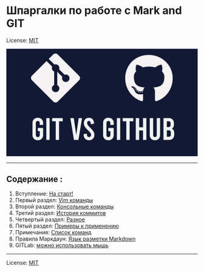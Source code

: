 # Шпаргалки по работе с Mark and GIT

License: [MIT](license.md)

![](maxresdefault.jpg)

---

## Содержание :
1. Вступление: [На старт!](part0_start.md)
2. Первый раздел: [Vim команды](part1_Vim.md)
3. Второй раздел: [Консольные команды](part2_Console.md)
4. Третий раздел: [История коммитов](part3_history.md)
5. Четвертый раздел: [Разное](part4_other.md)
6. Пятый раздел: [Примеры к применению](part5_letgo.md)
7. Примечания: [Список команд](exploer_to_Git.md) 
8. Правила Маркдаун: [Язык разметки Markdown](Markdown.md)
9. GITLab: [можно использовать мышь](GitLab%20Flavored%20Markdown.md)

---

License: [MIT](License1.md)